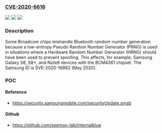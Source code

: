 ### [CVE-2020-6616](https://cve.mitre.org/cgi-bin/cvename.cgi?name=CVE-2020-6616)
![](https://img.shields.io/static/v1?label=Product&message=n%2Fa&color=blue)
![](https://img.shields.io/static/v1?label=Version&message=n%2Fa&color=blue)
![](https://img.shields.io/static/v1?label=Vulnerability&message=n%2Fa&color=brighgreen)

### Description

Some Broadcom chips mishandle Bluetooth random-number generation because a low-entropy Pseudo Random Number Generator (PRNG) is used in situations where a Hardware Random Number Generator (HRNG) should have been used to prevent spoofing. This affects, for example, Samsung Galaxy S8, S8+, and Note8 devices with the BCM4361 chipset. The Samsung ID is SVE-2020-16882 (May 2020).

### POC

#### Reference
- https://security.samsungmobile.com/securityUpdate.smsb

#### Github
- https://github.com/seemoo-lab/internalblue

